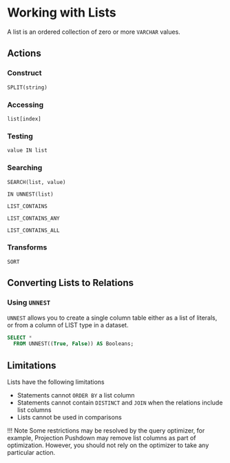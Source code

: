 # Working with Lists

A list is an ordered collection of zero or more `VARCHAR` values.

## Actions

### Construct

~~~
SPLIT(string)
~~~

### Accessing

~~~
list[index]
~~~

### Testing

~~~
value IN list
~~~

### Searching

~~~
SEARCH(list, value)
~~~
~~~
IN UNNEST(list)
~~~
~~~
LIST_CONTAINS   
~~~
~~~
LIST_CONTAINS_ANY   
~~~
~~~
LIST_CONTAINS_ALL
~~~

### Transforms

~~~
SORT
~~~

## Converting Lists to Relations

### Using `UNNEST`

`UNNEST` allows you to create a single column table either as a list of literals, or from a column of LIST type in a dataset.

~~~sql
SELECT * 
  FROM UNNEST((True, False)) AS Booleans;
~~~

## Limitations

Lists have the following limitations

- Statements cannot `ORDER BY` a list column
- Statements cannot contain `DISTINCT` and `JOIN` when the relations include list columns
- Lists cannot be used in comparisons

!!! Note
    Some restrictions may be resolved by the query optimizer, for example, Projection Pushdown may remove list columns as part of optimization. However, you should not rely on the optimizer to take any particular action.